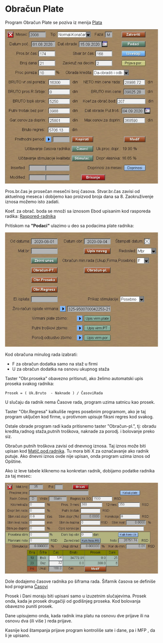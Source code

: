 # Obračun Plate

Program Obračun Plate se poziva iz menija [Plata](../l_sr.md)

![Image](pl00001.jpg)

Pros.br.čas je prosečan mesečni broj časova.
Stvar.br.čas zavisi od aktuelnog meseca i dobijemo kao
proizvod broja dana sa 8.
Zaokruživenje iznosa možemo isto zadati.

Koef. za obrač. boda se množi sa iznosom Ebod upisanim
kod rasporeda radika: 
[Raspored-radnika](../../z_sr/ob104_sr/ob104_sr.md)

Pritiskom na **"Podaci"** ulazimo u deo sa podacima plate radnika:

![Image](pl_ob02.jpg)

Kod obračuna minulog rada izabrati:
- F za obračun dodatka samo na staž u firmi
- U za obračun dodatka na osnovu ukupnog staža

Taster "Obr.proseka" obavezno pritisnuti, ako želimo
automatski upis proseka svakog radnika:
```
Prosek = ( Uk.Bruto  - Naknade ) / ČasoviRada 
```
U slučaju da radnik nema Časove rada, program uzima satnicu kao prosek.

Taster "Obr.Regresa" kalkuliše regres posebnim programom, ako je
taj program uključen kod firme, u protivnom upisuje fiksni regres kod svakog.

Ostale obrade program radi kada pritisnemo taster "Obračun-pl.",
tj: obradu kredita,radnog staža,putnih troškova, naknade za porodj. 
i bolovanje preko siz.

Obračun putnih troškova zavisi od dnevnog iznosa. 
Taj iznos može biti upisan kod 
[Matič.pod.radnika](../../z_sr/ob102_sr/ob102_sr.md).
Tu mora biti X za označavanje ako radnik putuje.
Ako dnevni iznos ovde nije upisan, onda program uzima iznos od Opštine.

Ako iz leve tabele kliknemo na konkretan radnik,
dobijamo podatke radnika za taj mesec:

![Image](pl00002.jpg)

Dole dodajemo časove radnika po šiframa rada. 
Šifarnik časova se definiše kod programa 
[Časovi](../ob002_sr/ob002_sr.md)

Prosek i Dani moraju biti upisani samo u izuzetnim slučajevima.
Prosek onda, kada je prosek drugačiji od godišnjeg proseka.
Kod bolovanja obavezno puniti prosek.

Dane upisujemo onda, kada radnik ima platu na osnovu dve prijave ili
na osnovu dva (ili više ) reda prijave. 

Kasnije kod štampanja prijave program kontroliše sate i dane,
pa i MFP , da li je upisano.
